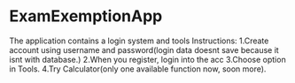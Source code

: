 # ExamExemptionApp
 The application contains a login system and tools
 Instructions:
 1.Create account using username and password(login data doesnt save because it isnt with database.)
 2.When you register, login into the acc
 3.Choose option in Tools.
 4.Try Calculator(only one available function now, soon more).
